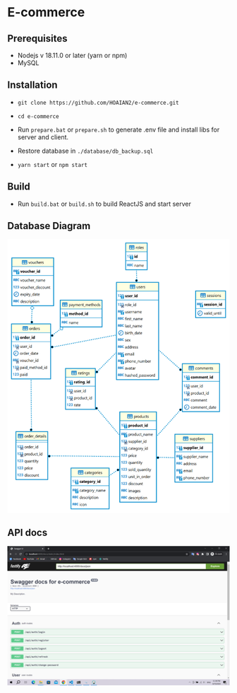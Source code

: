 # E-commerce

## Prerequisites

- Nodejs v 18.11.0 or later (yarn or npm)
- MySQL

## Installation

- `git clone https://github.com/HOAIAN2/e-commerce.git`
- `cd e-commerce`
- Run `prepare.bat` or `prepare.sh` to generate .env file and install libs for server and client.
- Restore database in `./database/db_backup.sql`

- `yarn start` or `npm start`

## Build

- Run `build.bat` or `build.sh` to build ReactJS and start server

## Database Diagram

![Docs](./database//e-commerce.png)

## API docs

![Docs](./API_Swagger.png)

